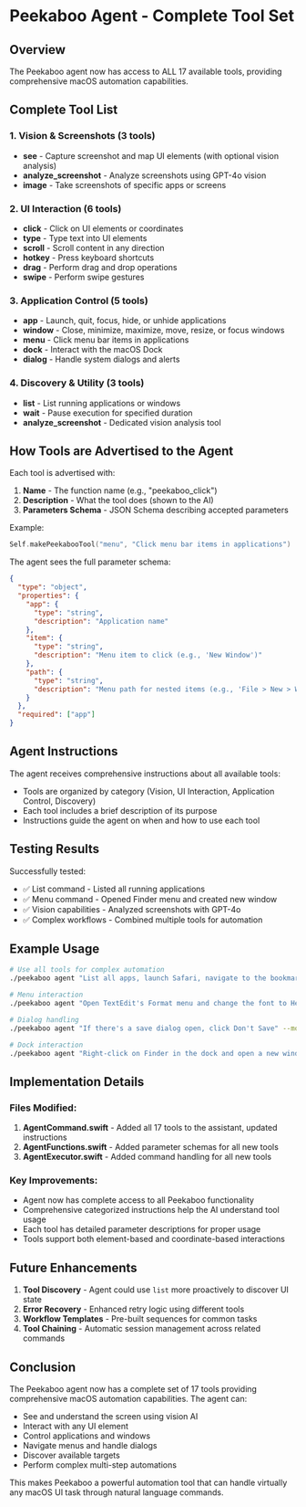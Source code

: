 # Peekaboo Agent - Complete Tool Set

## Overview

The Peekaboo agent now has access to ALL 17 available tools, providing comprehensive macOS automation capabilities.

## Complete Tool List

### 1. Vision & Screenshots (3 tools)
- **see** - Capture screenshot and map UI elements (with optional vision analysis)
- **analyze_screenshot** - Analyze screenshots using GPT-4o vision
- **image** - Take screenshots of specific apps or screens

### 2. UI Interaction (6 tools)
- **click** - Click on UI elements or coordinates
- **type** - Type text into UI elements
- **scroll** - Scroll content in any direction
- **hotkey** - Press keyboard shortcuts
- **drag** - Perform drag and drop operations
- **swipe** - Perform swipe gestures

### 3. Application Control (5 tools)
- **app** - Launch, quit, focus, hide, or unhide applications
- **window** - Close, minimize, maximize, move, resize, or focus windows
- **menu** - Click menu bar items in applications
- **dock** - Interact with the macOS Dock
- **dialog** - Handle system dialogs and alerts

### 4. Discovery & Utility (3 tools)
- **list** - List running applications or windows
- **wait** - Pause execution for specified duration
- **analyze_screenshot** - Dedicated vision analysis tool

## How Tools are Advertised to the Agent

Each tool is advertised with:
1. **Name** - The function name (e.g., "peekaboo_click")
2. **Description** - What the tool does (shown to the AI)
3. **Parameters Schema** - JSON Schema describing accepted parameters

Example:
```swift
Self.makePeekabooTool("menu", "Click menu bar items in applications")
```

The agent sees the full parameter schema:
```json
{
  "type": "object",
  "properties": {
    "app": {
      "type": "string",
      "description": "Application name"
    },
    "item": {
      "type": "string", 
      "description": "Menu item to click (e.g., 'New Window')"
    },
    "path": {
      "type": "string",
      "description": "Menu path for nested items (e.g., 'File > New > Window')"
    }
  },
  "required": ["app"]
}
```

## Agent Instructions

The agent receives comprehensive instructions about all available tools:
- Tools are organized by category (Vision, UI Interaction, Application Control, Discovery)
- Each tool includes a brief description of its purpose
- Instructions guide the agent on when and how to use each tool

## Testing Results

Successfully tested:
- ✅ List command - Listed all running applications
- ✅ Menu command - Opened Finder menu and created new window
- ✅ Vision capabilities - Analyzed screenshots with GPT-4o
- ✅ Complex workflows - Combined multiple tools for automation

## Example Usage

```bash
# Use all tools for complex automation
./peekaboo agent "List all apps, launch Safari, navigate to the bookmarks menu, take a screenshot and describe what you see" --model gpt-4o

# Menu interaction
./peekaboo agent "Open TextEdit's Format menu and change the font to Helvetica" --model gpt-4o

# Dialog handling
./peekaboo agent "If there's a save dialog open, click Don't Save" --model gpt-4o

# Dock interaction
./peekaboo agent "Right-click on Finder in the dock and open a new window" --model gpt-4o
```

## Implementation Details

### Files Modified:
1. **AgentCommand.swift** - Added all 17 tools to the assistant, updated instructions
2. **AgentFunctions.swift** - Added parameter schemas for all new tools
3. **AgentExecutor.swift** - Added command handling for all new tools

### Key Improvements:
- Agent now has complete access to all Peekaboo functionality
- Comprehensive categorized instructions help the AI understand tool usage
- Each tool has detailed parameter descriptions for proper usage
- Tools support both element-based and coordinate-based interactions

## Future Enhancements

1. **Tool Discovery** - Agent could use `list` more proactively to discover UI state
2. **Error Recovery** - Enhanced retry logic using different tools
3. **Workflow Templates** - Pre-built sequences for common tasks
4. **Tool Chaining** - Automatic session management across related commands

## Conclusion

The Peekaboo agent now has a complete set of 17 tools providing comprehensive macOS automation capabilities. The agent can:
- See and understand the screen using vision AI
- Interact with any UI element
- Control applications and windows
- Navigate menus and handle dialogs
- Discover available targets
- Perform complex multi-step automations

This makes Peekaboo a powerful automation tool that can handle virtually any macOS UI task through natural language commands.